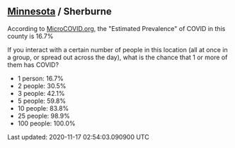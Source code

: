 
## [Minnesota](/united-states/minnesota) / Sherburne

According to [MicroCOVID.org](http://microcovid.org),
the "Estimated Prevalence" of COVID in this county is 16.7%

If you interact with a certain number of people in this location
(all at once in a group, or spread out across the day), what is the chance that
1 or more of them has COVID?

- 1 person: 16.7%
- 2 people: 30.5%
- 3 people: 42.1%
- 5 people: 59.8%
- 10 people: 83.8%
- 25 people: 98.9%
- 100 people: 100.0%

Last updated: 2020-11-17 02:54:03.090900 UTC
